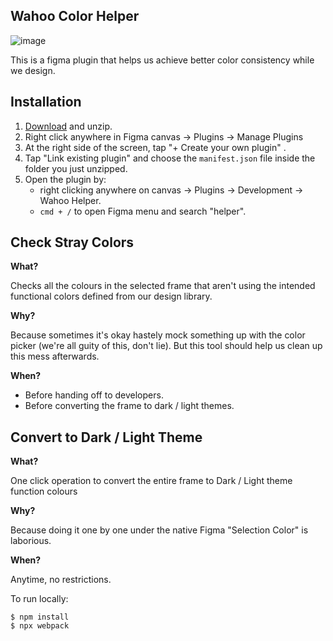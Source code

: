 ## Wahoo Color Helper

![image](https://i.imgur.com/UqpgaOk.png)

This is a figma plugin that helps us achieve better color consistency while we design.

## Installation
1. [Download](https://github.com/aboutjax/Wahoo-Helper/archive/master.zip) and unzip.
2. Right click anywhere in Figma canvas → Plugins → Manage Plugins
3. At the right side of the screen, tap "+ Create your own plugin" .
4. Tap "Link existing plugin" and choose the `manifest.json` file inside the folder you just unzipped.
5. Open the plugin by:
   - right clicking anywhere on canvas → Plugins → Development → Wahoo Helper.
   - `cmd + /` to open Figma menu and search "helper".


## Check Stray Colors

**What?**

Checks all the colours in the selected frame that aren't using the intended functional colors defined from our design library.

**Why?**

Because sometimes it's okay hastely mock something up with the color picker (we're all guity of this, don't lie). But this tool should help us clean up this mess afterwards.

**When?**

- Before handing off to developers.
- Before converting the frame to dark / light themes.



## Convert to Dark / Light Theme

**What?**

One click operation to convert the entire frame to Dark / Light theme function colours

**Why?**

Because doing it one by one under the native Figma "Selection Color" is laborious.

**When?**

Anytime, no restrictions.

To run locally:

    $ npm install
    $ npx webpack
